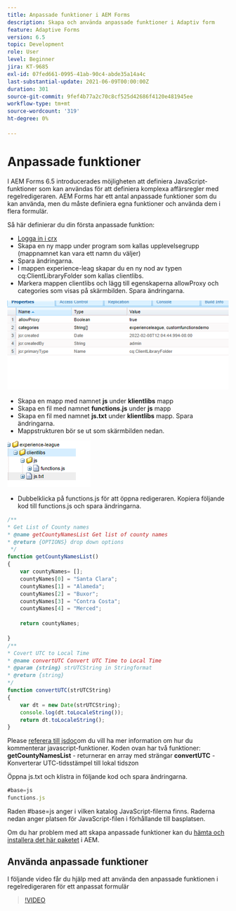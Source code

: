 ```yaml
---
title: Anpassade funktioner i AEM Forms
description: Skapa och använda anpassade funktioner i Adaptiv form
feature: Adaptive Forms
version: 6.5
topic: Development
role: User
level: Beginner
jira: KT-9685
exl-id: 07fed661-0995-41ab-90c4-abde35a14a4c
last-substantial-update: 2021-06-09T00:00:00Z
duration: 301
source-git-commit: 9fef4b77a2c70c8cf525d42686f4120e481945ee
workflow-type: tm+mt
source-wordcount: '319'
ht-degree: 0%

---
```


# Anpassade funktioner

I AEM Forms 6.5 introducerades möjligheten att definiera JavaScript-funktioner som kan användas för att definiera komplexa affärsregler med regelredigeraren.
AEM Forms har ett antal anpassade funktioner som du kan använda, men du måste definiera egna funktioner och använda dem i flera formulär.

Så här definierar du din första anpassade funktion:
* [Logga in i crx](http://localhost:4502/crx/de/index.jsp#/apps/experience-league/clientlibs)
* Skapa en ny mapp under program som kallas upplevelsegrupp (mappnamnet kan vara ett namn du väljer)
* Spara ändringarna.
* I mappen experience-leag skapar du en ny nod av typen cq:ClientLibraryFolder som kallas clientlibs.
* Markera mappen clientlibs och lägg till egenskaperna allowProxy och categories som visas på skärmbilden. Spara ändringarna.

![client-lib](assets/custom-functions.png)
* Skapa en mapp med namnet **js** under **klientlibs** mapp
* Skapa en fil med namnet **functions.js** under **js** mapp
* Skapa en fil med namnet **js.txt** under **klientlibs** mapp. Spara ändringarna.
* Mappstrukturen bör se ut som skärmbilden nedan.

![Regelredigeraren](assets/folder-structure.png)

* Dubbelklicka på functions.js för att öppna redigeraren.
Kopiera följande kod till functions.js och spara ändringarna.

```javascript
/**
* Get List of County names
* @name getCountyNamesList Get list of county names
* @return {OPTIONS} drop down options 
 */
function getCountyNamesList()
{
    var countyNames= [];
    countyNames[0] = "Santa Clara";
    countyNames[1] = "Alameda";
    countyNames[2] = "Buxor";
    countyNames[3] = "Contra Costa";
    countyNames[4] = "Merced";

    return countyNames;

}
/**
* Covert UTC to Local Time
* @name convertUTC Convert UTC Time to Local Time
* @param {string} strUTCString in Stringformat
* @return {string}
*/
function convertUTC(strUTCString)
{
    var dt = new Date(strUTCString);
    console.log(dt.toLocaleString());
    return dt.toLocaleString();
}
```

Please [referera till jsdoc](https://jsdoc.app/index.html)om du vill ha mer information om hur du kommenterar javascript-funktioner.
Koden ovan har två funktioner:
**getCountyNamesList** - returnerar en array med strängar
**convertUTC** - Konverterar UTC-tidsstämpel till lokal tidszon

Öppna js.txt och klistra in följande kod och spara ändringarna.

```javascript
#base=js
functions.js
```

Raden #base=js anger i vilken katalog JavaScript-filerna finns.
Raderna nedan anger platsen för JavaScript-filen i förhållande till basplatsen.

Om du har problem med att skapa anpassade funktioner kan du [hämta och installera det här paketet](assets/custom-functions.zip) i AEM.

## Använda anpassade funktioner

I följande video får du hjälp med att använda den anpassade funktionen i regelredigeraren för ett anpassat formulär
>[!VIDEO](https://video.tv.adobe.com/v/340305?quality=12&learn=on)
